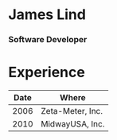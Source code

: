 # James Lind
### Software Developer

# Experience
| Date | Where |
|------|-------|
|2006|Zeta-Meter, Inc.|
|2010|MidwayUSA, Inc.|